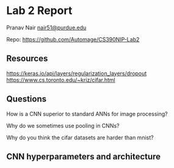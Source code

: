 # Lab 2 Report
Pranav Nair
nair51@purdue.edu

Repo: https://github.com/Automage/CS390NIP-Lab2

## Resources
https://keras.io/api/layers/regularization_layers/dropout
https://www.cs.toronto.edu/~kriz/cifar.html

## Questions
How is a CNN superior to standard ANNs for image processing?

Why do we sometimes use pooling in CNNs?

Why do you think the cifar datasets are harder than mnist?

## CNN hyperparameters and architecture
